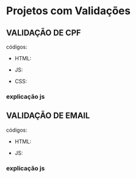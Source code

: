 # Projetos com Validações

## VALIDAÇÃO DE CPF

códigos:
 
 - HTML:  



 - JS:  



 - CSS:  


### explicação js



## VALIDAÇÃO DE EMAIL

códigos:

 - HTML:  


 - JS:  


### explicação js

